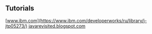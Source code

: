 ## Tutorials

[www.ibm.com](https://www.ibm.com/developerworks/ru/library/j-jtp05273/)
[javarevisited.blogspot.com](https://javarevisited.blogspot.com/2015/01/why-override-equals-hashcode-or-tostring-java.html)